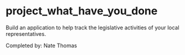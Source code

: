 # project_what_have_you_done
Build an application to help track the legislative activities of your local representatives.

Completed by: Nate Thomas
